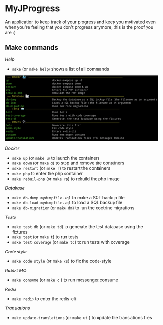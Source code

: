MyJProgress
==============
An application to keep track of your progress and keep you motivated even when you're feeling that you don't progress
anymore, this is the proof you are :)



Make commands
-------------
*Help*

- `make` (or `make help`) shows a list of all commands

![Image](./make.png)

*Docker*

- `make up` (or `make u`) to launch the containers
- `make down` (or `make d`) to stop and remove the containers
- `make restart` (or `make r`) to restart the containers
- `make php` to enter the php container
- `make rebuil-php` (or `make rp`) to rebuild the php image

*Database*

- `make db-dump mydumpfile.sql` to make a SQL backup file
- `make db-load mydumpfile.sql` to load a SQL backup file
- `make db-migration` (or `make dm`) to run the doctrine migrations

*Tests*

- `make test-db` (or `make td`) to generate the test database using the fixtures
- `make test` (or `make t`) to run tests
- `make test-coverage` (or `make tc`) to run tests with coverage

*Code style*

- `make code-style` (or `make cs`) to fix the code-style

*Rabbit MQ*

- `make consume` (or `make c` ) to run messenger:consume

*Redis*

- `make redis` to enter the redis-cli

*Translations*

- `make update-translations` (or `make ut` ) to update the translations files
